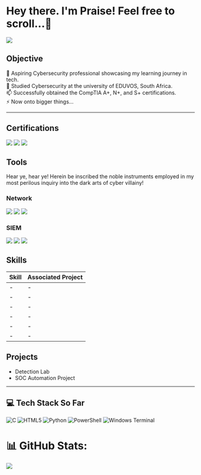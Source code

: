 # Hey there. I'm Praise! Feel free to scroll...👀

<a href="https://www.linkedin.com/in/praise-king-5248b1351"><img src="https://img.shields.io/badge/-LinkedIn-0072b1?&style=for-the-badge&logo=linkedin&logoColor=white" /></a>

## Objective
🌱 Aspiring Cybersecurity professional showcasing my learning journey in tech.<br/>
🤔 Studied Cybersecurity at the university of EDUVOS, South Africa.<br/>
📫 Successfully obtained the CompTIA A+, N+, and S+ certifications.<br/>
⚡ Now onto bigger things... <br/>

---
## Certifications
<div>
<img src="https://img.shields.io/badge/-A%2B-4D4D4D?&style=for-the-badge&logo=CompTIA&logoColor" />
<img src="https://img.shields.io/badge/-Network%2B-007ACC?&style=for-the-badge&logo=CompTIA&logoColor=white" />
<img src="https://img.shields.io/badge/-Security%2B-FF0000?&style=for-the-badge&logo=CompTIA&logoColor=white" />
</div>

## Tools
Hear ye, hear ye! Herein be inscribed the noble instruments employed in my most perilous inquiry into the dark arts of cyber villainy!

### Network
<div>
    <img src="https://img.shields.io/badge/-Wireshark-1679A7?&style=for-the-badge&logo=Wireshark&logoColor=white" />
    <img src="https://img.shields.io/badge/-Suricata-EF3B2D?&style=for-the-badge&logo=Suricata&logoColor=white" />
    <img src="https://img.shields.io/badge/-Zeek-777BB4?&style=for-the-badge&logo=Zeek&logoColor=white" />
</div>

### SIEM
<div>
    <img src="https://img.shields.io/badge/-Microsoft_Sentinel-0078D4?&style=for-the-badge&logo=Microsoft&logoColor=white" />
    <img src="https://img.shields.io/badge/-Splunk-000000?&style=for-the-badge&logo=Splunk&logoColor=white" />
    <img src="https://img.shields.io/badge/-Elastic-005571?&style=for-the-badge&logo=Elastic&logoColor=white" />
</div>


## Skills

| Skill                                         | Associated Project         |
|-----------------------------------------------|----------------------------|
| - | - |
| - | - |
| - | - |
| - | - |
| - | - |
| - | - |

## Projects
- Detection Lab
- SOC Automation Project

</div>

---
## 💻 Tech Stack So Far
![C](https://img.shields.io/badge/c-%2300599C.svg?style=for-the-badge&logo=c&logoColor=white) ![HTML5](https://img.shields.io/badge/html5-%23E34F26.svg?style=for-the-badge&logo=html5&logoColor=white) ![Python](https://img.shields.io/badge/python-3670A0?style=for-the-badge&logo=python&logoColor=ffdd54) ![PowerShell](https://img.shields.io/badge/PowerShell-%235391FE.svg?style=for-the-badge&logo=powershell&logoColor=white) ![Windows Terminal](https://img.shields.io/badge/Windows%20Terminal-%234D4D4D.svg?style=for-the-badge&logo=windows-terminal&logoColor=white)


# 📊 GitHub Stats:
![](https://nirzak-streak-stats.vercel.app/?user=KingKai025&theme=dark&hide_border=false)<br/>




<!-- Proudly created with GPRM ( https://gprm.itsvg.in ) -->

<!--
**KingKai025/KingKai025** is a ✨ _special_ ✨ repository because its `README.md` (this file) appears on your GitHub profile.

Here are some ideas to get you started:

- 🔭 I’m currently working on ...
- 🌱 I’m currently learning ...
- 👯 I’m looking to collaborate on ...
- 🤔 I’m looking for help with ...
- 💬 Ask me about ...
- 📫 How to reach me: ...
- 😄 Pronouns: ...
- ⚡ Fun fact: ...
-->



